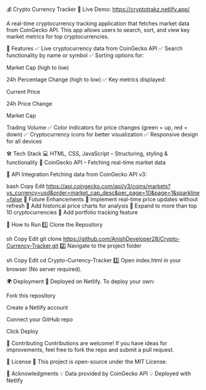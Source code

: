 💰 Crypto Currency Tracker
🚀 Live Demo: https://cryptotrakz.netlify.app/

A real-time cryptocurrency tracking application that fetches market data from CoinGecko API. This app allows users to search, sort, and view key market metrics for top cryptocurrencies.

🚀 Features
✅ Live cryptocurrency data from CoinGecko API
✅ Search functionality by name or symbol
✅ Sorting options for:

Market Cap (high to low)

24h Percentage Change (high to low)
✅ Key metrics displayed:

Current Price

24h Price Change

Market Cap

Trading Volume
✅ Color indicators for price changes (green = up, red = down)
✅ Cryptocurrency icons for better visualization
✅ Responsive design for all devices

🛠 Tech Stack
💻 HTML, CSS, JavaScript – Structuring, styling & functionality
🔗 CoinGecko API – Fetching real-time market data

🔗 API Integration
Fetching data from CoinGecko API v3:

bash
Copy
Edit
https://api.coingecko.com/api/v3/coins/markets?vs_currency=usd&order=market_cap_desc&per_page=10&page=1&sparkline=false
📌 Future Enhancements
🔹 Implement real-time price updates without refresh
🔹 Add historical price charts for analysis
🔹 Expand to more than top 10 cryptocurrencies
🔹 Add portfolio tracking feature

📌 How to Run
1️⃣ Clone the Repository

sh
Copy
Edit
git clone https://github.com/AnishDeveloper28/Crypto-Currency-Tracker.git
2️⃣ Navigate to the project folder

sh
Copy
Edit
cd Crypto-Currency-Tracker
3️⃣ Open index.html in your browser (No server required).

🌍 Deployment
🚀 Deployed on Netlify. To deploy your own:

Fork this repository

Create a Netlify account

Connect your GitHub repo

Click Deploy

🤝 Contributing
Contributions are welcome! If you have ideas for improvements, feel free to fork the repo and submit a pull request.

📜 License
📝 This project is open-source under the MIT License.

🙏 Acknowledgments
💡 Data provided by CoinGecko API
💡 Deployed with Netlify
